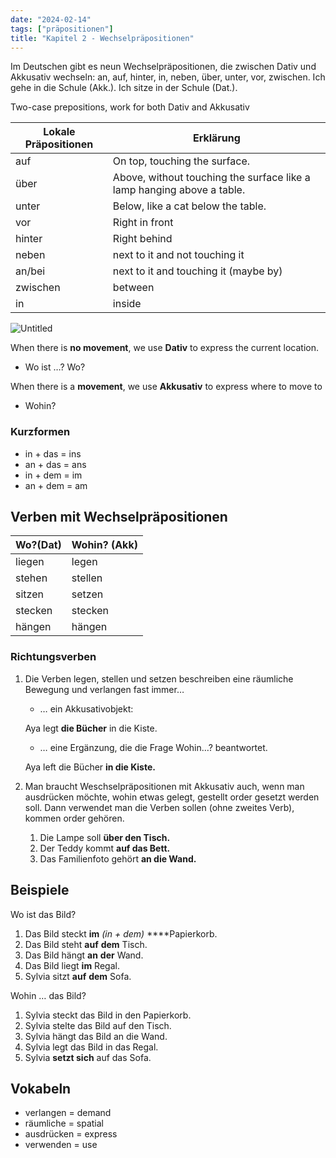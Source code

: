 ```yaml
---
date: "2024-02-14"
tags: ["präpositionen"]
title: "Kapitel 2 - Wechselpräpositionen"
---
```


Im Deutschen gibt es neun Wechselpräpositionen, die zwischen Dativ und Akkusativ wechseln: an, auf, hinter, in, neben, über, unter, vor, zwischen. Ich gehe in die Schule (Akk.). Ich sitze in der Schule (Dat.).

Two-case prepositions, work for both Dativ and Akkusativ

| Lokale Präpositionen | Erklärung                                                              |
| -------------------- | ---------------------------------------------------------------------- |
| auf                  | On top, touching the surface.                                          |
| über                 | Above, without touching the surface like a lamp hanging above a table. |
| unter                | Below, like a cat below the table.                                     |
| vor                  | Right in front                                                         |
| hinter               | Right behind                                                           |
| neben                | next to it and not touching it                                         |
| an/bei               | next to it and touching it (maybe by)                                  |
| zwischen             | between                                                                |
| in                   | inside                                                                 |

![Untitled](Untitled.png)

When there is **no movement**, we use **Dativ** to express the current location. 

- Wo ist …? Wo?

When there is a **movement**, we use **Akkusativ** to express where to move to

- Wohin?

### Kurzformen

- in + das = ins
- an + das = ans
- in + dem = im
- an + dem = am

## Verben mit Wechselpräpositionen

| Wo?(Dat) | Wohin? (Akk) |
| -------- | ------------ |
| liegen   | legen        |
| stehen   | stellen      |
| sitzen   | setzen       |
| stecken  | stecken      |
| hängen   | hängen       |

### Richtungsverben

1. Die Verben legen, stellen und setzen beschreiben eine räumliche Bewegung und verlangen fast immer…
    - … ein Akkusativobjekt:
    
    Aya legt **die Bücher** in die Kiste.
    
    - … eine Ergänzung, die die Frage Wohin…? beantwortet.
    
    Aya left die Bücher **in die Kiste.**
    

1. Man braucht Weschselpräpositionen mit Akkusativ auch, wenn man ausdrücken möchte, wohin etwas gelegt, gestellt order gesetzt werden soll. Dann verwendet man die Verben sollen (ohne zweites Verb), kommen order gehören. 
    1. Die Lampe soll **über den Tisch.**
    2. Der Teddy kommt **auf das Bett.**
    3. Das Familienfoto gehört **an die Wand.**

## Beispiele

Wo ist das Bild?

1. Das Bild steckt **im** *(in + dem)* ****Papierkorb.
2. Das Bild steht **auf** **dem** Tisch. 
3. Das Bild hängt **an** **der** Wand. 
4. Das Bild liegt **im** Regal. 
5. Sylvia sitzt **auf** **dem** Sofa.

Wohin … das Bild?

1. Sylvia steckt das Bild in den Papierkorb.
2. Sylvia stelte das Bild auf den Tisch.
3. Sylvia hängt das Bild an die Wand.
4. Sylvia legt das Bild in das Regal.  
5. Sylvia **setzt sich** auf das Sofa.

## Vokabeln

- verlangen = demand
- räumliche = spatial
- ausdrücken = express
- verwenden = use
